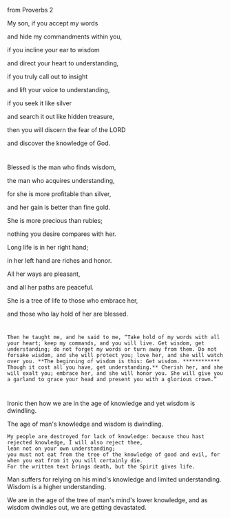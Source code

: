  from Proverbs 2 

My son, if you accept my words

and hide my commandments within you,

if you incline your ear to wisdom

and direct your heart to understanding,

if you truly call out to insight

and lift your voice to understanding,

if you seek it like silver

and search it out like hidden treasure,

then you will discern the fear of the LORD

and discover the knowledge of God.
#

Blessed is the man who finds wisdom,

the man who acquires understanding,

for she is more profitable than silver,

and her gain is better than fine gold.

She is more precious than rubies;

nothing you desire compares with her.

Long life is in her right hand;

in her left hand are riches and honor.

All her ways are pleasant,

and all her paths are peaceful.

She is a tree of life to those who embrace her,

and those who lay hold of her are blessed.

# 
`Then he taught me, and he said to me,
    “Take hold of my words with all your heart;
    keep my commands, and you will live.
Get wisdom, get understanding;
    do not forget my words or turn away from them.
Do not forsake wisdom, and she will protect you;
    love her, and she will watch over you.
**The beginning of wisdom is this: Get wisdom. ************
    Though it cost all you have, get understanding.**
Cherish her, and she will exalt you;
    embrace her, and she will honor you.
She will give you a garland to grace your head
    and present you with a glorious crown.”
`
#

Ironic then how we are in the age of knowledge and yet wisdom is dwindling.

The age of man's knowledge and wisdom is dwindling.

`My people are destroyed for lack of knowledge: because thou hast rejected knowledge, I will also reject thee,`  
`lean not on your own understanding;`  
`you must not eat from the tree of the knowledge of good and evil, for when you eat from it you will certainly die.`   
`For the written text brings death, but the Spirit gives life.`  

Man suffers for relying on his mind's knowledge and limited understanding. 
Wisdom is a higher understanding. 

We are in the age of the tree of man's mind's lower knowledge, and 
as wisdom dwindles out, we are getting devastated. 
